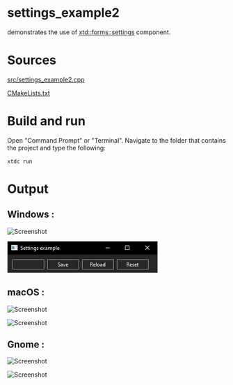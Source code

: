 # settings_example2

demonstrates the use of [xtd::forms::settings](../../../src/xtd_forms/include/xtd/forms/settings.hpp) component.

# Sources

[src/settings_example2.cpp](src/settings_example2.cpp)

[CMakeLists.txt](CMakeLists.txt)

# Build and run

Open "Command Prompt" or "Terminal". Navigate to the folder that contains the project and type the following:

```shell
xtdc run
```

# Output

## Windows :

![Screenshot](../../../docs/pictures/examples/settings_example2_w.png)

![Screenshot](../../../docs/pictures/examples/settings_example2_wd.png)

## macOS :

![Screenshot](../../../docs/pictures/examples/settings_example2_m.png)

![Screenshot](../../../docs/pictures/examples/settings_example2_md.png)

## Gnome :

![Screenshot](../../../docs/pictures/examples/settings_example2_g.png)

![Screenshot](../../../docs/pictures/examples/settings_example2_gd.png)
